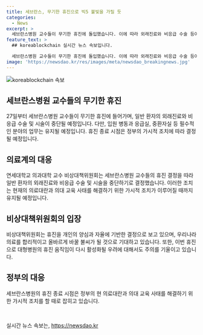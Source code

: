 ```yaml
---
title: 세브란스, 무기한 휴진으로 빅5 불빛을 가릴 듯
categories:
  - News
excerpt: >
  세브란스병원 교수들이 무기한 휴진에 돌입했습니다. 이에 따라 외래진료와 비응급 수술 등이 중단되지만, 입원 병동과 응급실, 중환자실은 유지됩니다. 휴진은 의료 혼란을 해소하고 합리적인 변화를 이끌어낼 것으로 기대되며, 정부의 조치로 종료될 예정입니다. 대형병원의 휴진 움직임이 재부상할 우려도 나오고 있습니다.
feature_text: >
  ## koreablockchain 실시간 뉴스 속보입니다.

  세브란스병원 교수들이 무기한 휴진에 돌입했습니다. 이에 따라 외래진료와 비응급 수술 등이 중단되지만, 입원 병동과 응급실, 중환자실은 유지됩니다. 휴진은 의료 혼란을 해소하고 합리적인 변화를 이끌어낼 것으로 기대되며, 정부의 조치로 종료될 예정입니다. 대형병원의 휴진 움직임이 재부상할 우려도 나오고 있습니다.
image: 'https://newsdao.kr/res/images/meta/newsdao_breakingnews.jpg'
---
```


<p><img src="https://newsdao.kr/res/images/meta/newsdao_breakingnews.jpg" alt="koreablockchain 속보" /></p>

<h2 data-ke-size="size26">세브란스병원 교수들의 무기한 휴진</h2>

<p data-ke-size="size16">27일부터 세브란스병원 교수들이 무기한 휴진에 들어가며, 일반 환자의 외래진료와 비응급 수술 및 시술이 중단될 예정입니다. 다만, 입원 병동과 응급실, 중환자실 등 필수적인 분야의 업무는 유지될 예정입니다. 휴진 종료 시점은 정부의 가시적 조치에 따라 결정될 예정입니다.</p>

<h2 data-ke-size="size26">의료계의 대응</h2>

<p data-ke-size="size16">연세대학교 의과대학 교수 비상대책위원회는 세브란스병원 교수들의 휴진 결정을 따라 일반 환자의 외래진료와 비응급 수술 및 시술을 중단하기로 결정했습니다. 이러한 조치는 현재의 의료대란과 의대 교육 사태를 해결하기 위한 가시적 조치가 이루어질 때까지 유지될 예정입니다.</p>

<h2 data-ke-size="size26">비상대책위원회의 입장</h2>

<p data-ke-size="size16">비상대책위원회는 휴진을 개인의 양심과 자율에 기반한 결정으로 보고 있으며, 우리나라 의료를 합리적이고 올바르게 바꿀 불씨가 될 것으로 기대하고 있습니다. 또한, 이번 휴진으로 대형병원의 휴진 움직임이 다시 활성화될 우려에 대해서도 주의를 기울이고 있습니다.</p>

<h2 data-ke-size="size26">정부의 대응</h2>

<p data-ke-size="size16">세브란스병원의 휴진 종료 시점은 정부의 현 의료대란과 의대 교육 사태를 해결하기 위한 가시적 조치를 할 때로 잡히고 있습니다.</p>

<p data-ke-size="size16">&nbsp;</p>
실시간 뉴스 속보는, <a href="https://newsdao.kr" rel="dofollow">https://newsdao.kr</a>



